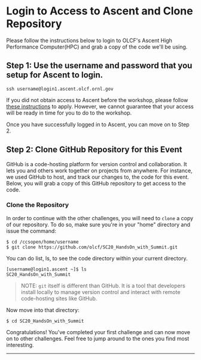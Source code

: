 # Login to Access to Ascent and Clone Repository

Please follow the instructions below to login to OLCF's Ascent High Performance Computer(HPC) and grab a copy of the code we'll be using.


## Step 1: Use the username and password that you setup for Ascent to login. 

```
ssh username@login1.ascent.olcf.ornl.gov
```

If you did not obtain access to Ascent before the workshop, please follow [these instructions](https://docs.olcf.ornl.gov/systems/summit_user_guide.html#obtaining-access-to-ascent) to apply. However, we cannot guarantee that your access will be ready in time for you to do to the workshop. 


Once you have successfully logged in to Ascent, you can move on to Step 2.

## Step 2: Clone GitHub Repository for this Event

GitHub is a code-hosting platform for version control and collaboration. It lets you and others work together on projects from anywhere. For instance, we used GitHub to host, and track our changes to, the code for this event. Below, you will grab a copy of this GitHub repository to get access to the code.

### Clone the Repository

In order to continue with the other challenges, you will need to `clone` a copy of our repository. To do so, make sure you're in your "home" directory and issue the command:

```
$ cd /ccsopen/home/username
$ git clone https://github.com/olcf/SC20_HandsOn_with_Summit.git
```
You can do list, ls, to see the code directory within your current directory. 

```
[username@login1.ascent ~]$ ls
SC20_HandsOn_with_Summit
```

> NOTE: `git` itself is different than GitHub. It is a tool that developers install locally to manage version control and interact with remote code-hosting sites like GitHub.

Now move into that directory:

```
$ cd SC20_HandsOn_with_Summit
```

Congratulations! You've completed your first challenge and can now move on to other challenges. Feel free to jump around to the ones you find most interesting.

<hr>
